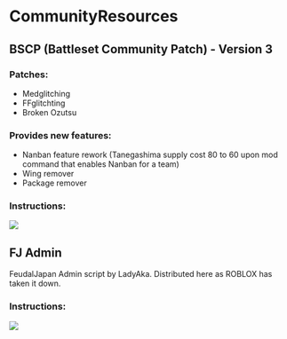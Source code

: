 # CommunityResources

## BSCP (Battleset Community Patch) - Version 3
### Patches:
* Medglitching
* FFglitchting
* Broken Ozutsu
### Provides new features:
* Nanban feature rework (Tanegashima supply cost 80 to 60 upon mod command that enables Nanban for a team)
* Wing remover
* Package remover
### Instructions:
<img src="https://i.imgur.com/ee92HkZ.png">

## FJ Admin
FeudalJapan Admin script by LadyAka. Distributed here as ROBLOX has taken it down.
### Instructions:
<img src="https://i.imgur.com/IRNfy3U.png">
